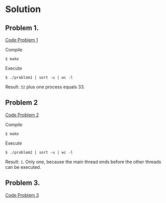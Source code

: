 # Solution

## Problem 1.

[Code Problem 1](./problem1.c)

Compile

```shell
$ make
```

Execute

```
$ ./problem1 | sort -u | wc -l
```

Result: `32` plus one process equals 33.

## Problem 2

[Code Problem 2](./problem2.c)

Compile

```
$ make
```

Execute

```
$ ./problem2 | sort -u | wc -l
```

Result: `1`. Only one, because the main thread ends before the other threads can be executed.

## Problem 3.

[Code Problem 3](./problem3.py)

